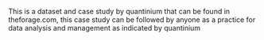 This is a dataset and case study by quantinium that can be found in theforage.com, this case study can be followed by anyone as a practice for data analysis and management as indicated by quantinium
